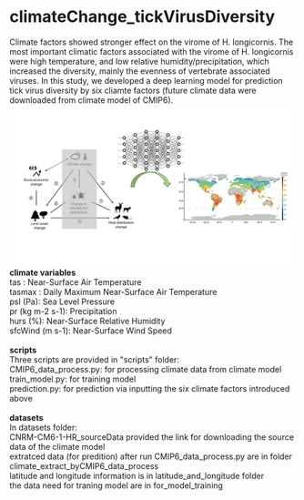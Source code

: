 # climateChange_tickVirusDiversity
Climate factors showed stronger effect on the virome of H. longicornis. The most important climatic factors associated with the virome of H. longicornis were high temperature, and low relative humidity/precipitation, which increased the diversity, mainly the evenness of vertebrate associated viruses. In this study, we developed a deep learning model for prediction tick virus diversity by six cliamte factors (future climate data were downloaded from climate model of CMIP6).
![alt text](https://github.com/patience111/climateChange_tickVirusDiversity/blob/main/pics/3.jpg)</br>
**climate variables**<br>
tas : Near-Surface Air Temperature<br>
tasmax : Daily Maximum Near-Surface Air Temperature<br>
psl (Pa): Sea Level Pressure<br>
pr (kg m-2 s-1): Precipitation<br>
hurs (%): Near-Surface Relative Humidity<br>
sfcWind (m s-1): Near-Surface Wind Speed<br>
<br>
**scripts**<br>
Three scripts are provided in "scripts" folder:<br>
CMIP6_data_process.py: for processing climate data from climate model<br>
train_model.py: for training model<br>
prediction.py: for prediction via inputting the six climate factors introduced above<br>
<br>
**datasets**<br>
In datasets folder:<br>
CNRM-CM6-1-HR_sourceData provided the link for downloading the source data of the climate model<br>
extratced data (for predition) after run CMIP6_data_process.py are in folder climate_extract_byCMIP6_data_process<br>
latitude and longitude information is in latitude_and_longitude folder<br>
the data need for traning model are in for_model_training<br>

